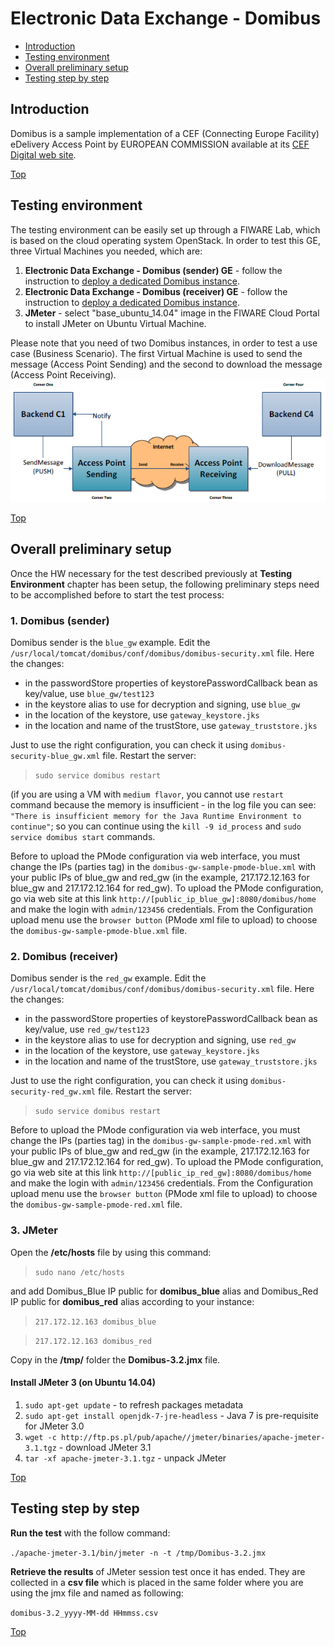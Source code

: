 # Electronic Data Exchange - Domibus #

* [Introduction](#introduction)
* [Testing environment](#testing-environment)
* [Overall preliminary setup](#overall-preliminary-setup)
* [Testing step by step](#testing-step-by-step)


## Introduction ##

Domibus is a sample implementation of a CEF (Connecting Europe Facility) eDelivery Access Point by EUROPEAN COMMISSION available at its [CEF Digital web site](https://ec.europa.eu/cefdigital/wiki/display/CEFDIGITAL/Domibus+-+v3.2). 

[Top](#electronic-data-exchange---domibus)

## Testing environment ##

The testing environment can be easily set up through a FIWARE Lab, which is based on the cloud operating system OpenStack. 
In order to test this GE, three Virtual Machines you needed, which are: 

1. **Electronic Data Exchange - Domibus (sender) GE** - follow the instruction to [deploy a dedicated Domibus instance](https://catalogue.fiware.org/enablers/electronic-data-exchange-domibus/creating-instances).
2. **Electronic Data Exchange - Domibus (receiver) GE** - follow the instruction to [deploy a dedicated Domibus instance](https://catalogue.fiware.org/enablers/electronic-data-exchange-domibus/creating-instances). 
2. **JMeter** - select "base_ubuntu_14.04" image in the FIWARE Cloud Portal to install JMeter on Ubuntu Virtual Machine.

Please note that you need of two Domibus instances, in order to test a use case (Business Scenario).
The first Virtual Machine is used to send the message (Access Point Sending) and the second to download the message (Access Point Receiving).  
![Four corner model](four_corner.png?raw=true "The four-corner model")

[Top](#electronic-data-exchange---domibus)

## Overall preliminary setup ##

Once the HW necessary for the test described previously at **Testing Environment** chapter has been setup, the following preliminary steps need to be accomplished before to start the test process:

### 1. Domibus (sender) ###

Domibus sender is the `blue_gw` example. Edit the `/usr/local/tomcat/domibus/conf/domibus/domibus-security.xml` file. 
Here the changes:
- in the passwordStore properties of keystorePasswordCallback bean as key/value, use `blue_gw/test123`
- in the keystore alias to use for decryption and signing, use `blue_gw` 
- in the location of the keystore, use `gateway_keystore.jks`
- in the location and name of the trustStore, use `gateway_truststore.jks`
 
Just to use the right configuration, you can check it using `domibus-security-blue_gw.xml` file. Restart the server: 

> `sudo service domibus restart`   

(if you are using a VM with `medium flavor`, you cannot use `restart` command because the memory is insufficient - in the log file you can see: `"There is insufficient memory for the Java Runtime Environment to continue"`; so you can continue using the `kill -9 id_process` and `sudo service domibus start` commands.

Before to upload the PMode configuration via web interface, you must change the IPs (parties tag) in the `domibus-gw-sample-pmode-blue.xml` with your public IPs of blue_gw and red_gw (in the example, 217.172.12.163 for blue_gw and 217.172.12.164 for red_gw).
To upload the PMode configuration, go via web site at this link `http://[public_ip_blue_gw]:8080/domibus/home` and make the login with `admin/123456` credentials. From the Configuration upload menu use the `browser button` (PMode xml file to upload) to choose the `domibus-gw-sample-pmode-blue.xml` file.  

### 2. Domibus (receiver) ###

Domibus sender is the `red_gw` example. Edit the `/usr/local/tomcat/domibus/conf/domibus/domibus-security.xml` file. 
Here the changes:
- in the passwordStore properties of keystorePasswordCallback bean as key/value, use `red_gw/test123`
- in the keystore alias to use for decryption and signing, use `red_gw` 
- in the location of the keystore, use `gateway_keystore.jks`
- in the location and name of the trustStore, use `gateway_truststore.jks`
 
Just to use the right configuration, you can check it using `domibus-security-red_gw.xml` file. Restart the server:

> `sudo service domibus restart` 

Before to upload the PMode configuration via web interface, you must change the IPs (parties tag) in the `domibus-gw-sample-pmode-red.xml` with your public IPs of blue_gw and red_gw (in the example, 217.172.12.163 for blue_gw and 217.172.12.164 for red_gw).
To upload the PMode configuration, go via web site at this link `http://[public_ip_red_gw]:8080/domibus/home` and make the login with `admin/123456` credentials. From the Configuration upload menu use the `browser button` (PMode xml file to upload) to choose the `domibus-gw-sample-pmode-red.xml` file.

### 3. JMeter ###

Open the **/etc/hosts** file by using this command:

> `sudo nano /etc/hosts` 

and add Domibus_Blue IP public for **domibus_blue** alias and Domibus_Red IP public for **domibus_red** alias according to your instance: 

> `217.172.12.163 domibus_blue`

> `217.172.12.163 domibus_red`


Copy in the **/tmp/** folder the **Domibus-3.2.jmx** file.


#### Install JMeter 3 (on Ubuntu 14.04) ####

1. `sudo apt-get update` - to refresh packages metadata
2. `sudo apt-get install openjdk-7-jre-headless` - Java 7 is pre-requisite for JMeter 3.0
3. `wget -c http://ftp.ps.pl/pub/apache//jmeter/binaries/apache-jmeter-3.1.tgz` - download JMeter 3.1
4. `tar -xf apache-jmeter-3.1.tgz` - unpack JMeter

[Top](#electronic-data-exchange---domibus)

## Testing step by step ##

**Run the test** with the follow command: 

`./apache-jmeter-3.1/bin/jmeter -n -t /tmp/Domibus-3.2.jmx`

**Retrieve the results** of JMeter session test once it has ended. They are collected in a **csv file** which is placed in the same folder where you are using the jmx file and named as following: 

`domibus-3.2_yyyy-MM-dd HHmmss.csv`

[Top](#electronic-data-exchange---domibus)